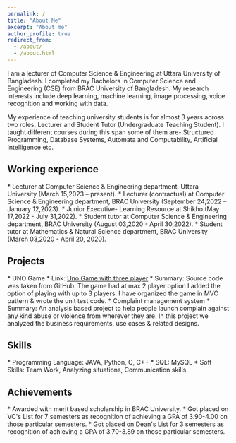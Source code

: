 ```yaml
---
permalink: /
title: "About Me"
excerpt: "About me"
author_profile: true
redirect_from: 
  - /about/
  - /about.html
---
```



I am a lecturer of Computer Science & Engineering at Uttara University of Bangladesh. I completed my Bachelors in Computer Science and Engineering (CSE) from BRAC 
University of Bangladesh. My research interests include deep learning, machine learning, image processing, voice recognition and working with data. 

My experience of teaching university students is for almost 3 years across two roles, Lecturer and Student Tutor (Undergraduate Teaching Student). I taught different 
courses during this span some of them are- Structured Programming, Database Systems, Automata and Computability, Artificial Intelligence etc.  


<h2>Working experience</h2>
* Lecturer at Computer Science & Engineering department, Uttara University (March 15,2023 – present).
* Lecturer (contractual) at Computer Science & Engineering department, BRAC University (September 24,2022 – January 12,2023).
* Junior Executive- Learning Resource at Shikho (May 17,2022 - July 31,2022).
* Student tutor at Computer Science & Engineering department, BRAC University (August 03,2020 - April 30,2022).
* Student tutor at Mathematics & Natural Science department, BRAC University (March 03,2020 - April 20, 2020).

<h2>Projects</h2>
* UNO Game
 * Link: <a href="https://github.com/hussainmdakif/18101073_CSE470_Project">Uno Game with three player</a> 
 * Summary: Source code was taken from GitHub. The game had at max 2 player option I added the option of playing with up to 3 players. I have organized the game in MVC 
pattern & wrote the unit test code.
* Complaint management system
 * Summary: An analysis based project to help people launch complain against any kind abuse or violence from wherever they are. In this project we analyzed the business 
requirements, use cases & related designs.

<h2>Skills</h2>
* Programming Language: JAVA, Python, C, C++
* SQL: MySQL
* Soft Skills: Team Work, Analyzing situations, Communication skills

<h2>Achievements</h2>
* Awarded with merit based scholarship in BRAC University.
* Got placed on VC's List for 7 semesters as recognition of achieving a GPA of 3.90-4.00 on those particular semesters.
* Got placed on Dean's List for 3 semesters as recognition of achieving a GPA of 3.70-3.89 on those particular semesters.
